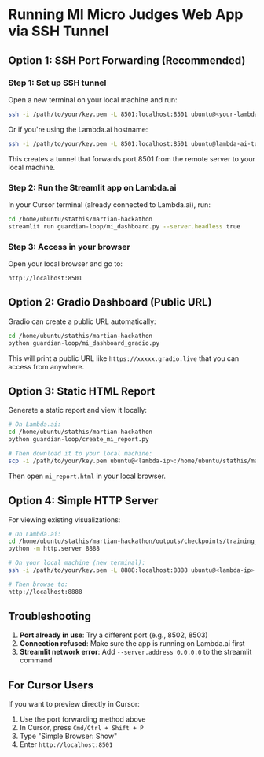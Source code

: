 # Running MI Micro Judges Web App via SSH Tunnel

## Option 1: SSH Port Forwarding (Recommended)

### Step 1: Set up SSH tunnel
Open a new terminal on your local machine and run:

```bash
ssh -i /path/to/your/key.pem -L 8501:localhost:8501 ubuntu@<your-lambda-instance-ip>
```

Or if you're using the Lambda.ai hostname:
```bash
ssh -i /path/to/your/key.pem -L 8501:localhost:8501 ubuntu@lambda-ai-tom
```

This creates a tunnel that forwards port 8501 from the remote server to your local machine.

### Step 2: Run the Streamlit app on Lambda.ai
In your Cursor terminal (already connected to Lambda.ai), run:

```bash
cd /home/ubuntu/stathis/martian-hackathon
streamlit run guardian-loop/mi_dashboard.py --server.headless true
```

### Step 3: Access in your browser
Open your local browser and go to:
```
http://localhost:8501
```

## Option 2: Gradio Dashboard (Public URL)

Gradio can create a public URL automatically:

```bash
cd /home/ubuntu/stathis/martian-hackathon
python guardian-loop/mi_dashboard_gradio.py
```

This will print a public URL like `https://xxxxx.gradio.live` that you can access from anywhere.

## Option 3: Static HTML Report

Generate a static report and view it locally:

```bash
# On Lambda.ai:
cd /home/ubuntu/stathis/martian-hackathon
python guardian-loop/create_mi_report.py

# Then download it to your local machine:
scp -i /path/to/your/key.pem ubuntu@<lambda-ip>:/home/ubuntu/stathis/martian-hackathon/mi_report.html ./
```

Then open `mi_report.html` in your local browser.

## Option 4: Simple HTTP Server

For viewing existing visualizations:

```bash
# On Lambda.ai:
cd /home/ubuntu/stathis/martian-hackathon/outputs/checkpoints/training_visualizations
python -m http.server 8888

# On your local machine (new terminal):
ssh -i /path/to/your/key.pem -L 8888:localhost:8888 ubuntu@<lambda-ip>

# Then browse to:
http://localhost:8888
```

## Troubleshooting

1. **Port already in use**: Try a different port (e.g., 8502, 8503)
2. **Connection refused**: Make sure the app is running on Lambda.ai first
3. **Streamlit network error**: Add `--server.address 0.0.0.0` to the streamlit command

## For Cursor Users

If you want to preview directly in Cursor:
1. Use the port forwarding method above
2. In Cursor, press `Cmd/Ctrl + Shift + P`
3. Type "Simple Browser: Show"
4. Enter `http://localhost:8501` 